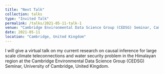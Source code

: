 ```yaml
---
title: "Next Talk"
collection: talks
type: "Invited Talk"
permalink: /talks/2021-05-11-talk-1
venue: "Cambridge Environmental Data Science Group (CEDSG) Seminar, Cambridge University"
date: 2021-05-11
location: "Cambridge, United Kingdom"
---
```


I will give a virtual talk on my current research on causal inference for large scale climate teleconnections and water security problem in the Himalayan region at the Cambridge Environmental Data Science Group (CEDSG) Seminar, University of Cambridge, United Kingdom. 
